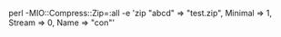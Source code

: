 
perl -MIO::Compress::Zip=:all -e 'zip \"abcd" => "test.zip", Minimal => 1, Stream => 0, Name => "con"'